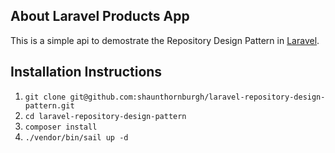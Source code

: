 

## About Laravel Products App

This is a simple api to demostrate the Repository Design Pattern in [Laravel](https://laravel.com).
## Installation Instructions
1. `git clone git@github.com:shaunthornburgh/laravel-repository-design-pattern.git`
2. `cd laravel-repository-design-pattern` 
2. `composer install`
3. `./vendor/bin/sail up -d`
